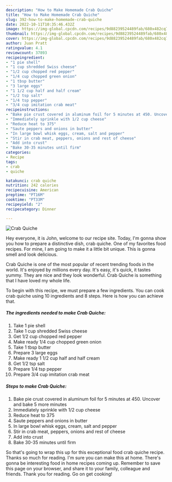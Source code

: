 ```yaml
---
description: "How to Make Homemade Crab Quiche"
title: "How to Make Homemade Crab Quiche"
slug: 392-how-to-make-homemade-crab-quiche
date: 2022-10-11T10:35:46.432Z
image: https://img-global.cpcdn.com/recipes/9d88239524489fab/680x482cq70/crab-quiche-recipe-main-photo.jpg
thumbnail: https://img-global.cpcdn.com/recipes/9d88239524489fab/680x482cq70/crab-quiche-recipe-main-photo.jpg
cover: https://img-global.cpcdn.com/recipes/9d88239524489fab/680x482cq70/crab-quiche-recipe-main-photo.jpg
author: Juan Pratt
ratingvalue: 4.1
reviewcount: 37893
recipeingredient:
- "1 pie shell"
- "1 cup shredded Swiss cheese"
- "1/2 cup chopped red pepper"
- "1/4 cup chopped green onion"
- "1 tbsp butter"
- "3 large eggs"
- "1 1/2 cup half and half cream"
- "1/2 tsp salt"
- "1/4 tsp pepper"
- "3/4 cup imitation crab meat"
recipeinstructions:
- "Bake pie crust covered in aluminum foil for 5 minutes at 450. Uncover and bake 5 more minutes"
- "Immediately sprinkle with 1/2 cup cheese"
- "Reduce heat to 375"
- "Saute peppers and onions in butter"
- "In large bowl whisk eggs, cream, salt and pepper"
- "Stir in crab meat, peppers, onions and rest of cheese"
- "Add into crust"
- "Bake 30-35 minutes until firm"
categories:
- Recipe
tags:
- crab
- quiche

katakunci: crab quiche 
nutrition: 242 calories
recipecuisine: American
preptime: "PT16M"
cooktime: "PT33M"
recipeyield: "2"
recipecategory: Dinner

---
```



![Crab Quiche](https://img-global.cpcdn.com/recipes/9d88239524489fab/680x482cq70/crab-quiche-recipe-main-photo.jpg)

Hey everyone, it is John, welcome to our recipe site. Today, I'm gonna show you how to prepare a distinctive dish, crab quiche. One of my favorites food recipes. For mine, I am going to make it a little bit unique. This is gonna smell and look delicious.



Crab Quiche is one of the most popular of recent trending foods in the world. It's enjoyed by millions every day. It's easy, it's quick, it tastes yummy. They are nice and they look wonderful. Crab Quiche is something that I have loved my whole life.


To begin with this recipe, we must prepare a few ingredients. You can cook crab quiche using 10 ingredients and 8 steps. Here is how you can achieve that.

<!--inarticleads1-->

##### The ingredients needed to make Crab Quiche:

1. Take 1 pie shell
1. Take 1 cup shredded Swiss cheese
1. Get 1/2 cup chopped red pepper
1. Make ready 1/4 cup chopped green onion
1. Take 1 tbsp butter
1. Prepare 3 large eggs
1. Make ready 1 1/2 cup half and half cream
1. Get 1/2 tsp salt
1. Prepare 1/4 tsp pepper
1. Prepare 3/4 cup imitation crab meat




<!--inarticleads2-->

##### Steps to make Crab Quiche:

1. Bake pie crust covered in aluminum foil for 5 minutes at 450. Uncover and bake 5 more minutes
1. Immediately sprinkle with 1/2 cup cheese
1. Reduce heat to 375
1. Saute peppers and onions in butter
1. In large bowl whisk eggs, cream, salt and pepper
1. Stir in crab meat, peppers, onions and rest of cheese
1. Add into crust
1. Bake 30-35 minutes until firm




So that's going to wrap this up for this exceptional food crab quiche recipe. Thanks so much for reading. I'm sure you can make this at home. There's gonna be interesting food in home recipes coming up. Remember to save this page on your browser, and share it to your family, colleague and friends. Thank you for reading. Go on get cooking!
